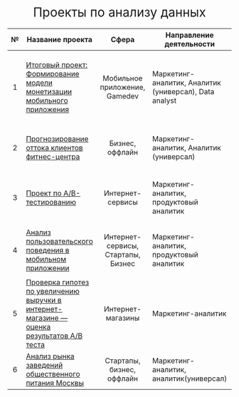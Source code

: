 <h1 style="font-weight:normal" align="center">
  &nbsp;Проекты по анализу данных&nbsp;
</h1>

|№|Название проекта|Сфера|Направление деятельности|Ключевые слова проекта|Стек|Статус|
|:-----:|-----|:-----:|-----|-----|:-----:|-----|
|1|[Итоговый проект: Формирование модели монетизации мобильного приложения](https://github.com/pyrrow0w/Yandex_practicum/tree/main/Monetization%20model)|Мобильное приложение, Gamedev|Маркетинг-аналитик, Аналитик (универсал), Data analyst|Анализ продуктовых и маркетинговых метрик, проверка статистических гипотез, расчет модели монетизации, продуктовые метрики, событийная аналитика |`Pandas` `Seaborn` `Matplotlib` `Numpy` `SciPy`|Завершен|
|2|[Прогнозирование оттока клиентов фитнес-центра](https://github.com/pyrrow0w/Yandex_practicum/tree/main/Fitness%20customers%20ML%20churn%20model)|Бизнес, оффлайн|Маркетинг-аналитик, Аналитик (универсал)|KMeans, Machine Learning, дендрограмма, RandomForestClassifier, LogisticRegression|`Pandas` `Seaborn` `Matplotlib` `Sklearn` `SciPy`|Завершен|
|3|[Проект по А/B-тестированию](https://github.com/pyrrow0w/Yandex_practicum/tree/main/AB-test)|Интернет-сервисы|Маркетинг-аналитик, продуктовый аналитик|EDA,проверка статистических гипотез, A/B-тестирование|`Pandas` `Seaborn` `Matplotlib` `Numpy` `SciPy` `Plotly` `Math`|Завершен|
|4|[Анализ пользовательского поведения в мобильном приложении](https://github.com/pyrrow0w/Yandex_practicum/tree/main/User's%20behavior%20analytics)|Интернет-сервисы, Стартапы, Бизнес|Маркетинг-аналитик, продуктовый аналитик|A/B-тест, визуализация, статистический тест|`Pandas` `Seaborn` `Matplotlib` `Numpy` `SciPy` `Plotly` `Math`|Завершен|
|5|[Проверка гипотез по увеличению выручки в интернет-магазине — оценка результатов A/B теста](https://github.com/pyrrow0w/Yandex_practicum/tree/main/Profit%20increasing%20hyphotheses%20for%20e-commerce)|Интернет-магазины|Маркетинг-аналитик|A/B-тест, статистический тест, фреймворк, RICE, ICE|`Pandas` `Seaborn` `Matplotlib` `Numpy` `SciPy`|Завершен|
|6|[Анализ рынка заведений общественного питания Москвы](https://github.com/pyrrow0w/Yandex_practicum/tree/main/Moscow%20catering%20business%20analytics)|Стартапы, бизнес, оффлайн|Маркетинг-аналитик, аналитик(универсал)|Обработка данных, визуализация данных, создание презентаций|`Pandas` `Seaborn` `Matplotlib` `Numpy` |Завершен|
